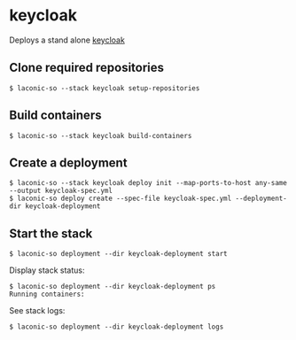 # keycloak

Deploys a stand alone [keycloak](https://www.keycloak.org)

## Clone required repositories

```
$ laconic-so --stack keycloak setup-repositories
```

## Build containers

```
$ laconic-so --stack keycloak build-containers
```

## Create a deployment

```
$ laconic-so --stack keycloak deploy init --map-ports-to-host any-same --output keycloak-spec.yml
$ laconic-so deploy create --spec-file keycloak-spec.yml --deployment-dir keycloak-deployment
```
## Start the stack
```
$ laconic-so deployment --dir keycloak-deployment start
```
Display stack status:
```
$ laconic-so deployment --dir keycloak-deployment ps
Running containers:

```
See stack logs:
```
$ laconic-so deployment --dir keycloak-deployment logs

```
